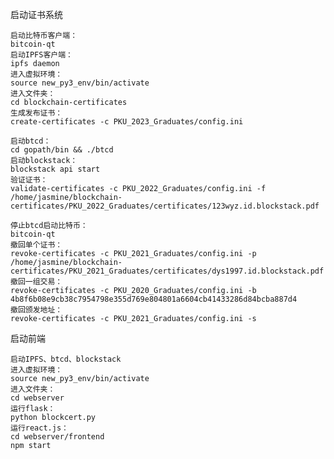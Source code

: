 启动证书系统

    启动比特币客户端：
    bitcoin-qt
    启动IPFS客户端：
    ipfs daemon
    进入虚拟环境：
    source new_py3_env/bin/activate
    进入文件夹：
    cd blockchain-certificates
    生成发布证书：
    create-certificates -c PKU_2023_Graduates/config.ini

    启动btcd：
    cd gopath/bin && ./btcd
    启动blockstack：
    blockstack api start
    验证证书：
    validate-certificates -c PKU_2022_Graduates/config.ini -f /home/jasmine/blockchain-certificates/PKU_2022_Graduates/certificates/123wyz.id.blockstack.pdf

    停止btcd启动比特币：
    bitcoin-qt
    撤回单个证书：
    revoke-certificates -c PKU_2021_Graduates/config.ini -p /home/jasmine/blockchain-certificates/PKU_2021_Graduates/certificates/dys1997.id.blockstack.pdf
    撤回一组交易：
    revoke-certificates -c PKU_2020_Graduates/config.ini -b 4b8f6b08e9cb38c7954798e355d769e804801a6604cb41433286d84bcba887d4
    撤回颁发地址：
    revoke-certificates -c PKU_2021_Graduates/config.ini -s

启动前端

    启动IPFS、btcd、blockstack
    进入虚拟环境：
    source new_py3_env/bin/activate
    进入文件夹：
    cd webserver
    运行flask：
    python blockcert.py
    运行react.js：
    cd webserver/frontend
    npm start





